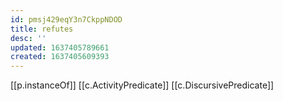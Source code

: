 ```yaml
---
id: pmsj429eqY3n7CkppNDOD
title: refutes
desc: ''
updated: 1637405789661
created: 1637405609393
---
```


[[p.instanceOf]] [[c.ActivityPredicate]] [[c.DiscursivePredicate]]